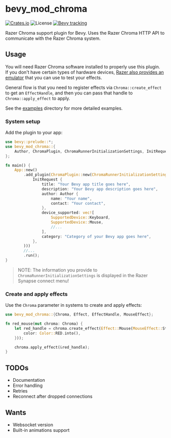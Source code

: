 # bevy_mod_chroma

[![Crates.io](https://img.shields.io/crates/v/bevy_mod_chroma)](https://crates.io/crates/bevy_mod_chroma)
![License](https://img.shields.io/github/license/datael/bevy_mod_chroma)
[![Bevy tracking](https://img.shields.io/badge/Bevy%20tracking-released%20version-lightblue)](https://github.com/bevyengine/bevy/blob/main/docs/plugins_guidelines.md#main-branch-tracking)
<!--[![docs.rs](https://docs.rs/bevy_mod_chroma/badge.svg)](https://docs.rs/bevy_mod_chroma)-->

Razer Chroma support plugin for Bevy. Uses the Razer Chroma HTTP API to communicate with the Razer Chroma system.

## Usage

You will need Razer Chroma software installed to properly use this plugin.<br />
If you don't have certain types of hardware devices, [Razer also provides an emulator](https://github.com/razerofficial/ChromaEmulator) that you can use to test your effects.

General flow is that you need to register effects via `Chroma::create_effect` to get an `EffectHandle`, and then you can pass that handle to `Chroma::apply_effect` to apply.

See the [examples](https://github.com/datael/bevy_mod_chroma/tree/develop/examples) directory for more detailed examples.

### System setup

Add the plugin to your app:

```rust
use bevy::prelude::*;
use bevy_mod_chroma::{
    Author, ChromaPlugin, ChromaRunnerInitializationSettings, InitRequest, SupportedDevice,
};

fn main() {
    App::new()
        .add_plugin(ChromaPlugin::new(ChromaRunnerInitializationSettings::new(
            InitRequest {
                title: "Your Bevy app title goes here",
                description: "Your Bevy app description goes here",
                author: Author {
                    name: "Your name",
                    contact: "Your contact",
                },
                device_supported: vec![
                    SupportedDevice::Keyboard,
                    SupportedDevice::Mouse,
                    //...
                ],
                category: "Category of your Bevy app goes here",
            },
        )))
        //...
        .run();
}
```

> NOTE: The information you provide to `ChromaRunnerInitializationSettings` is displayed in the Razer Synapse connect menu!

### Create and apply effects

Use the `Chroma` parameter in systems to create and apply effects:

```rust
use bevy_mod_chroma::{Chroma, Effect, EffectHandle, MouseEffect};

fn red_mouse(mut chroma: Chroma) {
    let red_handle = chroma.create_effect(Effect::Mouse(MouseEffect::Static {
        color: Color::RED.into(),
    }));

    chroma.apply_effect(&red_handle);
}
```

## TODOs
* Documentation
* Error handling
* Retries
* Reconnect after dropped connections

## Wants
* Websocket version
* Built-in animations support
